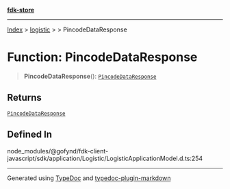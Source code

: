 [**fdk-store**](../../../README.md)
***

[Index](../../../API.md) > [logistic](../../README.md) > [<internal>](../README.md) > PincodeDataResponse

# Function: PincodeDataResponse

> **PincodeDataResponse**(): [`PincodeDataResponse`](../type-aliases/type-alias.PincodeDataResponse.md)

## Returns

[`PincodeDataResponse`](../type-aliases/type-alias.PincodeDataResponse.md)

## Defined In

node\_modules/@gofynd/fdk-client-javascript/sdk/application/Logistic/LogisticApplicationModel.d.ts:254

***
Generated using [TypeDoc](https://typedoc.org/) and [typedoc-plugin-markdown](https://www.npmjs.com/package/typedoc-plugin-markdown)
